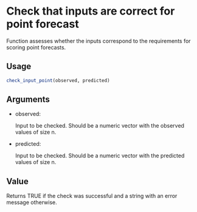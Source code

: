 # Check that inputs are correct for point forecast

Function assesses whether the inputs correspond to the requirements for
scoring point forecasts.

## Usage

``` r
check_input_point(observed, predicted)
```

## Arguments

- observed:

  Input to be checked. Should be a numeric vector with the observed
  values of size n.

- predicted:

  Input to be checked. Should be a numeric vector with the predicted
  values of size n.

## Value

Returns TRUE if the check was successful and a string with an error
message otherwise.

